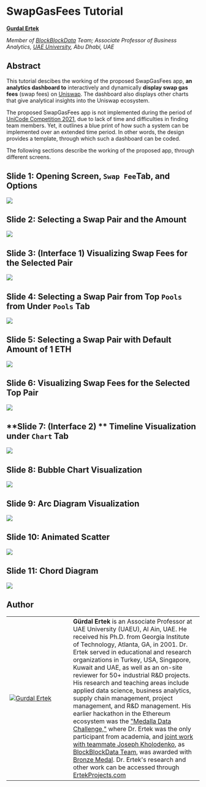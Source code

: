 # SwapGasFees Tutorial

<hline>
</hline>

**[Gurdal Ertek](https://ertekprojects.com)**

_Member of [BlockBlockData](https://blockblockdata.com) Team; Associate Professor of Business Analytics, [UAE University](https://cbe.uaeu.ac.ae/en/departments/analytics/), Abu Dhabi, UAE_

<hline>
</hline>

## Abstract
  
This tutorial descibes the working of the proposed SwapGasFees app, **an analytics dashboard to** interactively and dynamically **display swap gas fees** (swap fees) on [Uniswap](https://uniswap.org). The dashboard also displays other charts that give analytical insights into the Uniswap ecosystem. 

The proposed SwapGasFees app is not implemented during the period of [UniCode Competition 2021](https://unicode.ethglobal.com/), due to lack of time and difficulties in finding team members. Yet, it outlines a blue print of how such a system can be implemented over an extended time period. In other words, the design provides a template, through which such a dashboard can be coded.

The following sections describe the working of the proposed app, through different screens.  

## **Slide 1:** Opening Screen, `Swap Fee`Tab, and Options

![](./figures/SwapGasFees_Design_01.png)

## **Slide 2:** Selecting a Swap Pair and the Amount

![](./figures/SwapGasFees_Design_02.png)

## **Slide 3:** (Interface 1) Visualizing Swap Fees for the Selected Pair

![](./figures/SwapGasFees_Design_03.png)

## **Slide 4:** Selecting a Swap Pair from Top `Pools` from Under `Pools` Tab

![](./figures/SwapGasFees_Design_04.png)

## **Slide 5:** Selecting a Swap Pair with Default Amount of 1 ETH

![](./figures/SwapGasFees_Design_05.png)

## **Slide 6:** Visualizing Swap Fees for the Selected Top Pair

![](./figures/SwapGasFees_Design_06.png)

## **Slide 7: (Interface 2) ** Timeline Visualization under `Chart` Tab

![](./figures/SwapGasFees_Design_07.png)

## **Slide 8:** Bubble Chart Visualization 

![](./figures/SwapGasFees_Design_08.png)

## **Slide 9:** Arc Diagram Visualization 

![](./figures/SwapGasFees_Design_09.png)

## **Slide 10:** Animated Scatter 

![](./figures/SwapGasFees_Design_10.png)

## **Slide 11:** Chord Diagram 

![](./figures/SwapGasFees_Design_11.png)



## Author

<table>
  <tr>
    <td width=150px><a href="https://www.linkedin.com/in/gurdalertek/" target="_blank"><img src="figures/gurdal-ertek.png" alt="Gurdal Ertek"></a></td>
    <td><b>Gürdal Ertek</b> is an Associate Professor at UAE University (UAEU), Al Ain, UAE. He received his Ph.D. from Georgia Institute of Technology, Atlanta, GA, in 2001. Dr. Ertek served in educational and research organizations in Turkey, USA, Singapore, Kuwait and UAE, as well as an on-site reviewer for 50+ industrial R&D projects. His research and teaching areas include applied data science, business analytics, supply chain management, project management, and R&D management. His earlier hackathon in the Ethereum ecosystem was the <a href="**http://ertekprojects.com**" target="_blank">"Medalla Data Challenge,"</a> where Dr. Ertek was the only participant from academia, and <a href="https://blockblockdata.github.io/medalla-data-challenge/" target="_blank">joint work with teammate Joseph Kholodenko</a>, as <a href="https://blockblockdata.com" target="_blank">BlockBlockData Team</a>, was awarded with <a href="https://blog.ethereum.org/2020/11/17/medalla-data-challenge-results/" target="_blank">Bronze Medal</a>. Dr. Ertek's research and other work can be accessed through <a href="http://ertekprojects.com" target="_blank">ErtekProjects.com</a>  </td>
  </tr>
</table>
